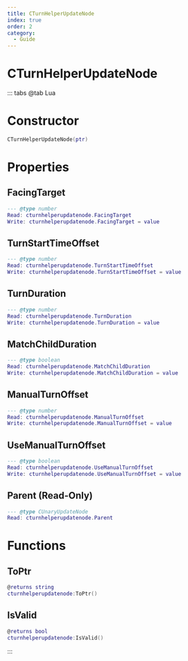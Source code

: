 ```yaml
---
title: CTurnHelperUpdateNode
index: true
order: 2
category:
  - Guide
---
```


# CTurnHelperUpdateNode

::: tabs
@tab Lua
# Constructor
```lua
CTurnHelperUpdateNode(ptr)
```
# Properties
## FacingTarget 
```lua
--- @type number
Read: cturnhelperupdatenode.FacingTarget
Write: cturnhelperupdatenode.FacingTarget = value
```
## TurnStartTimeOffset 
```lua
--- @type number
Read: cturnhelperupdatenode.TurnStartTimeOffset
Write: cturnhelperupdatenode.TurnStartTimeOffset = value
```
## TurnDuration 
```lua
--- @type number
Read: cturnhelperupdatenode.TurnDuration
Write: cturnhelperupdatenode.TurnDuration = value
```
## MatchChildDuration 
```lua
--- @type boolean
Read: cturnhelperupdatenode.MatchChildDuration
Write: cturnhelperupdatenode.MatchChildDuration = value
```
## ManualTurnOffset 
```lua
--- @type number
Read: cturnhelperupdatenode.ManualTurnOffset
Write: cturnhelperupdatenode.ManualTurnOffset = value
```
## UseManualTurnOffset 
```lua
--- @type boolean
Read: cturnhelperupdatenode.UseManualTurnOffset
Write: cturnhelperupdatenode.UseManualTurnOffset = value
```
## Parent (Read-Only)
```lua
--- @type CUnaryUpdateNode
Read: cturnhelperupdatenode.Parent
```
# Functions
## ToPtr
```lua
@returns string
cturnhelperupdatenode:ToPtr()
```
## IsValid
```lua
@returns bool
cturnhelperupdatenode:IsValid()
```

:::